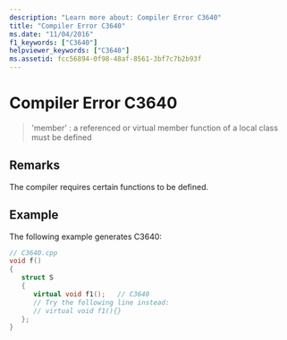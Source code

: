 ```yaml
---
description: "Learn more about: Compiler Error C3640"
title: "Compiler Error C3640"
ms.date: "11/04/2016"
f1_keywords: ["C3640"]
helpviewer_keywords: ["C3640"]
ms.assetid: fcc56894-0f98-48af-8561-3bf7c7b2b93f
---
```

# Compiler Error C3640

> 'member' : a referenced or virtual member function of a local class must be defined

## Remarks

The compiler requires certain functions to be defined.

## Example

The following example generates C3640:

```cpp
// C3640.cpp
void f()
{
   struct S
   {
      virtual void f1();   // C3640
      // Try the following line instead:
      // virtual void f1(){}
   };
}
```
